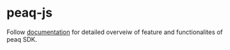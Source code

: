 # peaq-js

Follow [documentation](https://docs.peaq.network/sdk) for detailed overveiw of feature and functionalites of peaq SDK.
